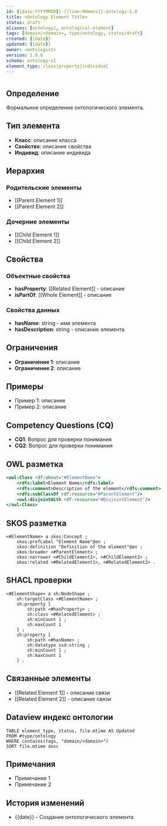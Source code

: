 ```yaml
---
id: {{date:YYYYMMDD}}-{{time:HHmmss}}-ontology-1.0
title: <Ontology Element Title>
status: draft
aliases: [ontology1, ontological-element]
tags: [domain/<domain>, type/ontology, status/draft]
created: {{date}}
updated: {{date}}
owner: <ontologist>
version: 1.0.0
schema: ontology-v1
element_type: class|property|individual
---
```


# <Ontology Element Title>

## Определение
Формальное определение онтологического элемента.

## Тип элемента
- **Класс**: описание класса
- **Свойство**: описание свойства
- **Индивид**: описание индивида

## Иерархия

### Родительские элементы
- [[Parent Element 1]]
- [[Parent Element 2]]

### Дочерние элементы
- [[Child Element 1]]
- [[Child Element 2]]

## Свойства

### Объектные свойства
- **hasProperty**: [[Related Element]] - описание
- **isPartOf**: [[Whole Element]] - описание

### Свойства данных
- **hasName**: string - имя элемента
- **hasDescription**: string - описание элемента

## Ограничения
- **Ограничение 1**: описание
- **Ограничение 2**: описание

## Примеры
- Пример 1: описание
- Пример 2: описание

## Competency Questions (CQ)
- **CQ1**: Вопрос для проверки понимания
- **CQ2**: Вопрос для проверки понимания

## OWL разметка
```xml
<owl:Class rdf:about="#ElementName">
    <rdfs:label>Element Name</rdfs:label>
    <rdfs:comment>Description of the element</rdfs:comment>
    <rdfs:subClassOf rdf:resource="#ParentElement"/>
    <owl:disjointWith rdf:resource="#DisjointElement"/>
</owl:Class>
```

## SKOS разметка
```turtle
<#ElementName> a skos:Concept ;
    skos:prefLabel "Element Name"@en ;
    skos:definition "Definition of the element"@en ;
    skos:broader <#ParentElement> ;
    skos:narrower <#ChildElement1>, <#ChildElement2> ;
    skos:related <#RelatedElement1>, <#RelatedElement2> .
```

## SHACL проверки
```turtle
<#ElementShape> a sh:NodeShape ;
    sh:targetClass <#ElementName> ;
    sh:property [
        sh:path <#hasProperty> ;
        sh:class <#RelatedElement> ;
        sh:minCount 1 ;
        sh:maxCount 1
    ] ;
    sh:property [
        sh:path <#hasName> ;
        sh:datatype xsd:string ;
        sh:minCount 1 ;
        sh:maxCount 1
    ] .
```

## Связанные элементы
- [[Related Element 1]] - описание связи
- [[Related Element 2]] - описание связи

## Dataview индекс онтологии
```dataview
TABLE element_type, status, file.mtime AS Updated
FROM #type/ontology
WHERE contains(tags, "domain/<domain>")
SORT file.mtime desc
```

## Примечания
- Примечание 1
- Примечание 2

## История изменений
- {{date}} - Создание онтологического элемента